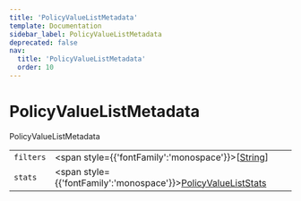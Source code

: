 ```yaml
---
title: 'PolicyValueListMetadata'
template: Documentation
sidebar_label: PolicyValueListMetadata
deprecated: false
nav:
  title: 'PolicyValueListMetadata'
  order: 10
---
```


# PolicyValueListMetadata

<div style={{'fontFamily':'monospace'}}><span style={{'fontSize':'1.5rem','fontWeight':500}}>PolicyValueListMetadata</span></div>





| | | |
| -- | -- | -- |
| `filters` | <span style={{'fontFamily':'monospace'}}>[<a href="/guardrails/docs/reference/graphql/scalar/String">String</a>]</span> |  |
| `stats` | <span style={{'fontFamily':'monospace'}}><a href="/guardrails/docs/reference/graphql/object/PolicyValueListStats">PolicyValueListStats</a></span> |  |